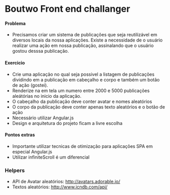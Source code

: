 # Boutwo Front end challanger

#### Problema
 - Precisamos criar um sistema de publicações que seja reutilizável em diversos locais da nossa aplicações. Existe a necessidade de o usuário realizar uma ação em nossa publicação, assinalando que o usuário gostou desssa publicação.

#### Exercicio
- Crie uma aplicação no qual seja possivel a listagem de publicações dividindo em a publicação em cabeçalho e corpo e também um botão de ação (gostei).
- Renderize na em tela um numero entre 2000 e 5000 publicações aleátórias no inicio da aplicação.
- O cabeçalho da publicação deve conter avatar e nomes aleatórios 
- O corpo da publicação deve conter apenas texto aleatórios e o botão de ação
- Necessário utilizar Angular.js
- Design e arquitetura do projeto ficam a livre escolha

#### Pontos extras
- Importante utilizar tecnicas de otimização para aplicações SPA em especial Angular.js
- Utilizar infiniteScroll é um diferencial


### Helpers

- API de Avatar aleatórios: http://avatars.adorable.io/
- Textos aleatórios: http://www.icndb.com/api/
